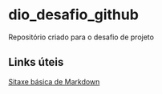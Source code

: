 # dio_desafio_github
Repositório criado para o desafio de projeto

## Links úteis
[Sitaxe básica de Markdown](https://www.markdownguide.org/basic-syntax/)
